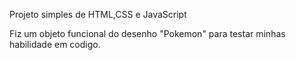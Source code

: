 Projeto simples de HTML,CSS e JavaScript 

Fiz um objeto funcional do desenho "Pokemon" para testar minhas habilidade em codigo. 
